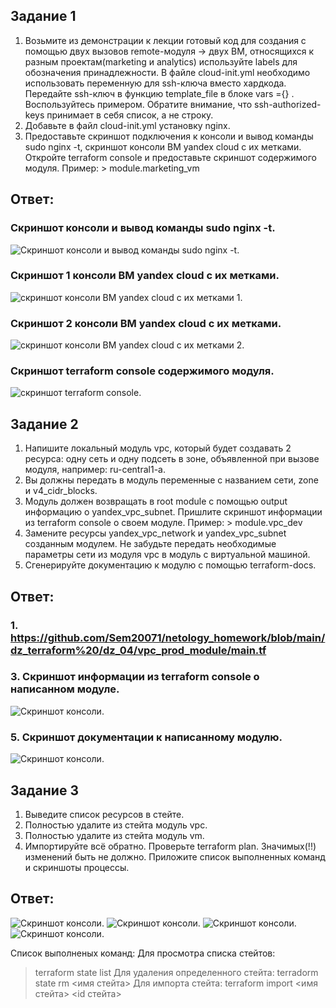 ## Задание 1
1. Возьмите из демонстрации к лекции готовый код для создания с помощью двух вызовов remote-модуля -> двух ВМ, относящихся к разным проектам(marketing и analytics) используйте labels для обозначения принадлежности. В файле cloud-init.yml необходимо использовать переменную для ssh-ключа вместо хардкода. Передайте ssh-ключ в функцию template_file в блоке vars ={} . Воспользуйтесь примером. Обратите внимание, что ssh-authorized-keys принимает в себя список, а не строку.
2. Добавьте в файл cloud-init.yml установку nginx.
3. Предоставьте скриншот подключения к консоли и вывод команды sudo nginx -t, скриншот консоли ВМ yandex cloud с их метками. Откройте terraform console и предоставьте скриншот содержимого модуля. Пример: > module.marketing_vm

## Ответ:
### Скриншот консоли и вывод команды sudo nginx -t.
![Скриншот консоли и вывод команды sudo nginx -t](https://github.com/Sem20071/netology_homework/blob/main/dz_terraform%20/dz_04/images/terraform-04-01-1.png).
### Скриншот 1 консоли ВМ yandex cloud с их метками.
![скриншот консоли ВМ yandex cloud с их метками 1](https://github.com/Sem20071/netology_homework/blob/main/dz_terraform%20/dz_04/images/terraform-04-01-2.png).
### Скриншот 2 консоли ВМ yandex cloud с их метками.
![скриншот консоли ВМ yandex cloud с их метками 2](https://github.com/Sem20071/netology_homework/blob/main/dz_terraform%20/dz_04/images/terraform-04-01-3.png).
### Скриншот terraform console содержимого модуля.
![скриншот terraform console](https://github.com/Sem20071/netology_homework/blob/main/dz_terraform%20/dz_04/images/terraform-04-01-4.png).

## Задание 2
1. Напишите локальный модуль vpc, который будет создавать 2 ресурса: одну сеть и одну подсеть в зоне, объявленной при вызове модуля, например: ru-central1-a.
2. Вы должны передать в модуль переменные с названием сети, zone и v4_cidr_blocks.
3. Модуль должен возвращать в root module с помощью output информацию о yandex_vpc_subnet. Пришлите скриншот информации из terraform console о своем модуле. Пример: > module.vpc_dev
4. Замените ресурсы yandex_vpc_network и yandex_vpc_subnet созданным модулем. Не забудьте передать необходимые параметры сети из модуля vpc в модуль с виртуальной машиной.
5. Сгенерируйте документацию к модулю с помощью terraform-docs.

## Ответ:
### 1. https://github.com/Sem20071/netology_homework/blob/main/dz_terraform%20/dz_04/vpc_prod_module/main.tf
### 3. Cкриншот информации из terraform console о написанном модуле.
![Скриншот консоли](https://github.com/Sem20071/netology_homework/blob/main/dz_terraform%20/dz_04/images/terraform-04-02-3.png).
### 5. Скриншот документации к написанному модулю.
![Скриншот консоли](https://github.com/Sem20071/netology_homework/blob/main/dz_terraform%20/dz_04/images/terraform-04-02-4.png).

## Задание 3
1. Выведите список ресурсов в стейте.
2. Полностью удалите из стейта модуль vpc.
3. Полностью удалите из стейта модуль vm.
4. Импортируйте всё обратно. Проверьте terraform plan. Значимых(!!) изменений быть не должно. Приложите список выполненных команд и скриншоты процессы.

## Ответ:
   ![Скриншот консоли](https://github.com/Sem20071/netology_homework/blob/main/dz_terraform%20/dz_04/images/terraform-04-03-4.png).
   ![Скриншот консоли](https://github.com/Sem20071/netology_homework/blob/main/dz_terraform%20/dz_04/images/terraform-04-03-4-1.png).
   ![Скриншот консоли](https://github.com/Sem20071/netology_homework/blob/main/dz_terraform%20/dz_04/images/terraform-04-03-4-2.png).
   ![Скриншот консоли](https://github.com/Sem20071/netology_homework/blob/main/dz_terraform%20/dz_04/images/terraform-04-03-4-3.png).

Список выполненых команд:
Для просмотра списка стейтов:
> terraform state list
Для удаления определенного стейта:
> terradorm state rm <имя стейта>
Для импорта стейта:
> terraform import <имя стейта> <id стейта> 
